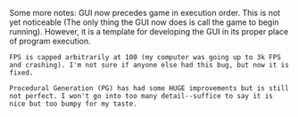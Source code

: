 Some more notes:
    GUI now precedes game in execution order. This is not yet noticeable (The only thing the GUI now does is call the game to begin running). However, it is a template for developing the GUI in its proper place of program execution.

    FPS is capped arbitrarily at 100 (my computer was going up to 3k FPS and crashing). I'm not sure if anyone else had this bug, but now it is fixed.

    Procedural Generation (PG) has had some HUGE improvements but is still not perfect. I won't go into too many detail--suffice to say it is nice but too bumpy for my taste.
